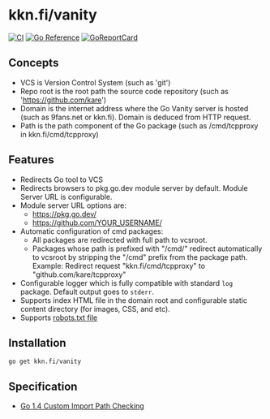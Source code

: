 # kkn.fi/vanity
[![CI](https://github.com/kare/vanity/workflows/CI/badge.svg)](https://github.com/kare/vanity/actions?query=workflow%3ACI)
[![Go Reference](https://pkg.go.dev/badge/kkn.fi/vanity.svg)](https://pkg.go.dev/kkn.fi/vanity)
[![GoReportCard](https://goreportcard.com/badge/kkn.fi/vanity)](https://goreportcard.com/report/kkn.fi/vanity)
    

## Concepts
- VCS is Version Control System (such as 'git')
- Repo root is the root path the source code repository (such as 'https://github.com/kare')
- Domain is the internet address where the Go Vanity server is hosted (such as
  9fans.net or kkn.fi). Domain is deduced from HTTP request.
- Path is the path component of the Go package (such as /cmd/tcpproxy in
  kkn.fi/cmd/tcpproxy)

## Features
- Redirects Go tool to VCS
- Redirects browsers to pkg.go.dev module server by default. Module Server URL is configurable.
- Module server URL options are:
	- https://pkg.go.dev/
	- https://github.com/YOUR_USERNAME/
- Automatic configuration of cmd packages:
	- All packages are redirected with full path to vcsroot.
	- Packages whose path is prefixed with "/cmd/" redirect automatically to
	  vcsroot by stripping the "/cmd" prefix from the package path.
	  Example: Redirect request "kkn.fi/cmd/tcpproxy" to "github.com/kare/tcpproxy"
- Configurable logger which is fully compatible with standard `log` package. Default output goes to `stderr`.
- Supports index HTML file in the domain root and configurable static content directory (for images, CSS, and etc). 
- Supports [robots.txt file](https://www.robotstxt.org)

## Installation
```
go get kkn.fi/vanity
```

## Specification
- [Go 1.4 Custom Import Path Checking](https://docs.google.com/document/d/1jVFkZTcYbNLaTxXD9OcGfn7vYv5hWtPx9--lTx1gPMs/edit)
